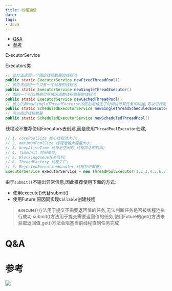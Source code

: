 ```yaml
---
title: 线程通信
date:
tags:
- Java
---
```

<!-- TOC -->

- [Q&A](#qa)
- [参考](#参考)

<!-- /TOC -->

ExecutorService

Executors类
```java
// 该方法返回一个固定线程数量的线程池
public static ExecutorService newFixedThreadPool()
// 该方法返回一个只有一个线程的线程池
public static ExecutorService newSingleThreadExecutor()
// 返回一个可以根据实际情况调整线程数量的线程池
public static ExecutorService newCachedThreadPool()
// 该方法和newSingleThreadExecutor的区别是给定了时间执行某任务的功能,可以进行定时执行等
public static ScheduledExecutorService newSingleThreadScheduledExecutor()
// 可以指定线程数量
public static ScheduledExecutorService newScheduledThreadPool()
```

线程池不推荐使用Executors去创建,而是使用`ThreadPoolExecutor`创建,

```Java
// 1. corePoolSize 核心线程池大小;
// 2. maximumPoolSize 线程池最大容量大小;
// 3. keepAliveTime 线程池空闲时,线程存活的时间;
// 4. TimeUnit 时间单位;
// 5. BlockingQueue任务队列;
// 6. ThreadFactory 线程工厂;
// 7. RejectedExecutionHandler 线程拒绝策略;
ExecutorService executorService = new ThreadPoolExecutor(1,2,3,4,5,6,7)
```

由于`submit()`不输出异常信息,因此推荐使用下面的方式:
* 使用execute()代替submit()
* 使用Future,原因同实现`Callable`创建线程

> execute()方法用于提交不需要返回值的任务,无法判断任务是否被线程池执行成功
> submit()方法用于提交需要返回值的任务,使用Future的get()方法来获取返回值,get()方法会阻塞当前线程直到任务完成

# Q&A

# 参考


[![](https://static.segmentfault.com/v-5b1df2a7/global/img/creativecommons-cc.svg)](https://creativecommons.org/licenses/by-nc-nd/4.0/)